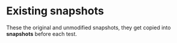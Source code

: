 # Existing snapshots
These the original and unmodified snapshots, they get copied into __snapshots__ before each test.